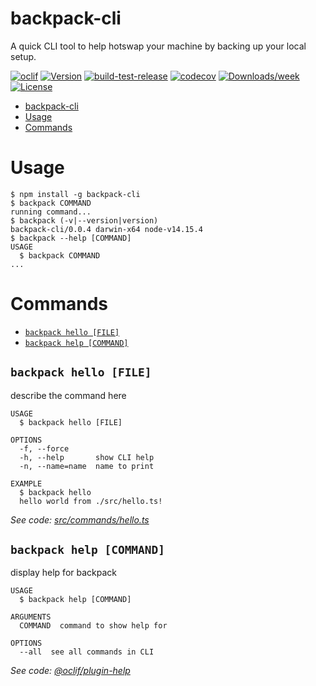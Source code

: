 # backpack-cli

A quick CLI tool to help hotswap your machine by backing up your local setup.

[![oclif](https://img.shields.io/badge/cli-oclif-brightgreen.svg)](https://oclif.io)
[![Version](https://img.shields.io/npm/v/backpack-cli.svg)](https://npmjs.org/package/backpack-cli)
[![build-test-release](https://github.com/manuphatak/backpack-cli/actions/workflows/build-test-release.yml/badge.svg)](https://github.com/manuphatak/backpack-cli/actions/workflows/build-test-release.yml)
[![codecov](https://codecov.io/gh/manuphatak/backpack-cli/branch/main/graph/badge.svg?token=A9695I83UH)](https://codecov.io/gh/manuphatak/backpack-cli)
[![Downloads/week](https://img.shields.io/npm/dw/backpack-cli.svg)](https://npmjs.org/package/backpack-cli)
[![License](https://img.shields.io/npm/l/backpack-cli.svg)](https://github.com/manuphatak/backpack-cli/blob/main/package.json)

<!-- toc -->

- [backpack-cli](#backpack-cli)
- [Usage](#usage)
- [Commands](#commands)
<!-- tocstop -->

# Usage

<!-- usage -->

```sh-session
$ npm install -g backpack-cli
$ backpack COMMAND
running command...
$ backpack (-v|--version|version)
backpack-cli/0.0.4 darwin-x64 node-v14.15.4
$ backpack --help [COMMAND]
USAGE
  $ backpack COMMAND
...
```

<!-- usagestop -->

# Commands

<!-- commands -->

- [`backpack hello [FILE]`](#backpack-hello-file)
- [`backpack help [COMMAND]`](#backpack-help-command)

## `backpack hello [FILE]`

describe the command here

```
USAGE
  $ backpack hello [FILE]

OPTIONS
  -f, --force
  -h, --help       show CLI help
  -n, --name=name  name to print

EXAMPLE
  $ backpack hello
  hello world from ./src/hello.ts!
```

_See code: [src/commands/hello.ts](https://github.com/manuphatak/backpack-cli/blob/v0.0.4/src/commands/hello.ts)_

## `backpack help [COMMAND]`

display help for backpack

```
USAGE
  $ backpack help [COMMAND]

ARGUMENTS
  COMMAND  command to show help for

OPTIONS
  --all  see all commands in CLI
```

_See code: [@oclif/plugin-help](https://github.com/oclif/plugin-help/blob/v3.2.2/src/commands/help.ts)_

<!-- commandsstop -->
